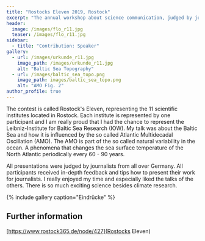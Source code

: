 ```yaml
---
title: "Rostocks Eleven 2019, Rostock"
excerpt: "The annual workshop about science communication, judged by journalists."
header:
  image: /images/flo_r11.jpg
  teaser: /images/flo_r11.jpg
sidebar:
  - title: "Contribution: Speaker"
gallery:
  - url: /images/urkunde_r11.jpg
    image_path: /images/urkunde_r11.jpg
    alt: "Baltic Sea Topography"
  - url: /images/baltic_sea_topo.png
    image_path: images/baltic_sea_topo.png
    alt: "AMO Fig. 2"
author_profile: true
---
```


The contest is called Rostock's Eleven, representing the 11 scientific institutes located in Rostock. Each institute is represented by one participant and I am really proud that I had the chance to represent the Leibniz-Institute for Baltic Sea Research (IOW). My talk was about the Baltic Sea and how it is influenced by the so called Atlantic Multidecadal Oscillation (AMO). The AMO is part of the so called natural variability in the ocean. A phenomena that changes the sea surface temperature of the North Atlantic periodically every 60 - 90 years.

All presentations were judged by journalists from all over Germany. All participants received in-depth feedback and tips how to present their work for journalists. I really enjoyed my time and especially liked the talks of the others. There is so much exciting science besides climate research.

{% include gallery caption="Eindrücke" %}



## Further information 

[https://www.rostock365.de/node/427](Rostocks Eleven)

